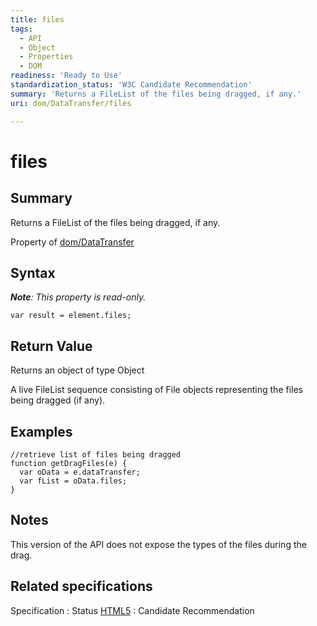 ```yaml
---
title: files
tags:
  - API
  - Object
  - Properties
  - DOM
readiness: 'Ready to Use'
standardization_status: 'W3C Candidate Recommendation'
summary: 'Returns a FileList of the files being dragged, if any.'
uri: dom/DataTransfer/files

---
```

# files

## Summary

Returns a FileList of the files being dragged, if any.

<span data-meta="applies_to" data-type="key">Property of <span data-type="value">[dom/DataTransfer](/dom/DataTransfer)</span></span>

## Syntax

***Note**: This property is read-only.*

``` {.js}
var result = element.files;
```

## Return Value

<span data-meta="return" data-type="key">Returns an object of type <span data-type="value">Object</span></span>

A live FileList sequence consisting of File objects representing the files being dragged (if any).

## Examples

``` {.js}
//retrieve list of files being dragged
function getDragFiles(e) {
  var oData = e.dataTransfer;
  var fList = oData.files;
}
```

## Notes

This version of the API does not expose the types of the files during the drag.

## Related specifications

Specification
:   Status
[HTML5](http://www.w3.org/TR/html5/editing.html)
:   Candidate Recommendation


